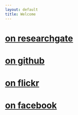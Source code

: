 ```yaml
---
layout: default
title: Welcome
---
```


# [on researchgate](http://www.researchgate.net/profile/Holger_Graef)

# [on github](http://www.github.com/green-mercury)

# [on flickr](http://www.flickr.com/green-mercury/albums)

# [on facebook](http://www.facebook.com/holgraef)

[//]: # (linkedin, CV, publications to be put here)

